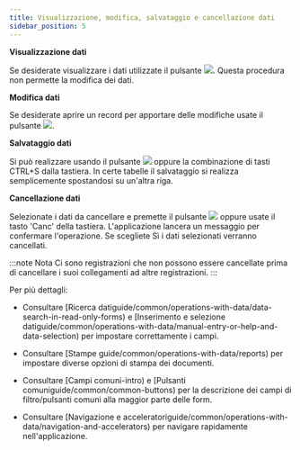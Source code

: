 ```yaml
---
title: Visualizzazione, modifica, salvataggio e cancellazione dati
sidebar_position: 5
---
```


**Visualizzazione dati**

Se desiderate visualizzare i dati utilizzate il pulsante ![](/img/neutral/common/view.png). Questa procedura non permette la modifica dei dati.

**Modifica dati**

Se desiderate aprire un record per apportare delle modifiche usate il pulsante ![](/img/neutral/common/edit.png).

**Salvataggio dati**

Si può realizzare usando il pulsante ![](/img/neutral/common/save.png) oppure la combinazione di tasti CTRL+S dalla tastiera. In certe tabelle il salvataggio si realizza semplicemente spostandosi su un'altra riga.

**Cancellazione dati**

Selezionate i dati da cancellare e premette il pulsante ![](/img/neutral/common/delete.png) oppure usate il tasto 'Canc' della tastiera. L'applicazione lancera un messaggio per confermare l'operazione. Se scegliete Sì i dati selezionati verranno cancellati.

:::note Nota
Ci sono registrazioni che non possono essere cancellate prima di cancellare i suoi collegamenti ad altre registrazioni.
:::

Per più dettagli:

- Consultare  [Ricerca datiguide/common/operations-with-data/data-search-in-read-only-forms)  e  [Inserimento e selezione datiguide/common/operations-with-data/manual-entry-or-help-and-data-selection)  per impostare correttamente i campi.

- Consultare  [Stampe guide/common/operations-with-data/reports) per impostare diverse opzioni di stampa dei documenti.

- Consultare  [Campi comuni-intro)  e  [Pulsanti comuniguide/common/common-buttons)  per la descrizione dei campi di filtro/pulsanti comuni alla maggior parte delle form.

- Consultare  [Navigazione e acceleratoriguide/common/operations-with-data/navigation-and-accelerators)  per navigare rapidamente nell'applicazione.

